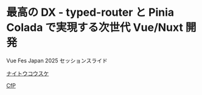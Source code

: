 # 最高の DX - typed-router と Pinia Colada で実現する次世代 Vue/Nuxt 開発

Vue Fes Japan 2025 セッションスライド

[ナイトウコウスケ](https://twitter.com/naitokosuke)

[CfP](cfp.md)

